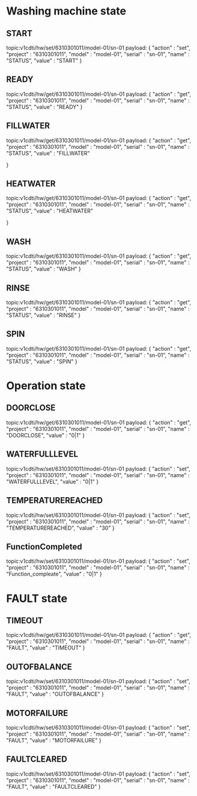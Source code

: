 # Washing machine state

## START
topic:v1cdti/hw/set/6310301011/model-01/sn-01
payload: {
    "action"    :   "set",
    "project"   :   "6310301011",
    "model"     :   "model-01",
    "serial"    :   "sn-01",
    "name"      :   "STATUS",
    "value"     :   "START"
}

## READY
topic:v1cdti/hw/get/6310301011/model-01/sn-01
payload: {
    "action"    :   "get",
    "project"   :   "6310301011",
    "model"     :   "model-01",
    "serial"    :   "sn-01",
    "name"      :   "STATUS",
    "value"     :   "READY"
}

## FILLWATER
topic:v1cdti/hw/get/6310301011/model-01/sn-01
payload: {
     "action"    :   "get",
    "project"   :   "6310301011",
    "model"     :   "model-01",
    "serial"    :   "sn-01",
    "name"      :   "STATUS",
    "value"     :   "FILLWATER"

}

## HEATWATER
topic:v1cdti/hw/get/6310301011/model-01/sn-01
payload: {
     "action"    :   "get",
    "project"   :   "6310301011",
    "model"     :   "model-01",
    "serial"    :   "sn-01",
    "name"      :   "STATUS",
    "value"     :   "HEATWATER"
    
}

## WASH
topic:v1cdti/hw/get/6310301011/model-01/sn-01
payload: {
     "action"    :   "get",
    "project"   :   "6310301011",
    "model"     :   "model-01",
    "serial"    :   "sn-01",
    "name"      :   "STATUS",
    "value"     :   "WASH"
}

## RINSE
topic:v1cdti/hw/get/6310301011/model-01/sn-01
payload: {
     "action"    :   "get",
    "project"   :   "6310301011",
    "model"     :   "model-01",
    "serial"    :   "sn-01",
    "name"      :   "STATUS",
    "value"     :   "RINSE"
}

## SPIN
topic:v1cdti/hw/get/6310301011/model-01/sn-01
payload: {
     "action"    :   "get",
    "project"   :   "6310301011",
    "model"     :   "model-01",
    "serial"    :   "sn-01",
    "name"      :   "STATUS",
    "value"     :   "SPIN"
}

# Operation state

## DOORCLOSE
topic:v1cdti/hw/get/6310301011/model-01/sn-01
payload: {
     "action"    :   "get",
    "project"   :   "6310301011",
    "model"     :   "model-01",
    "serial"    :   "sn-01",
    "name"      :   "DOORCLOSE",
    "value"     :   "0|1"
}

## WATERFULLLEVEL
topic:v1cdti/hw/set/6310301011/model-01/sn-01
payload: {
     "action"    :   "set",
    "project"   :   "6310301011",
    "model"     :   "model-01",
    "serial"    :   "sn-01",
    "name"      :   "WATERFULLLEVEL",
    "value"     :   "0|1"
}

## TEMPERATUREREACHED
topic:v1cdti/hw/set/6310301011/model-01/sn-01
payload: {
     "action"    :   "set",
    "project"   :   "6310301011",
    "model"     :   "model-01",
    "serial"    :   "sn-01",
    "name"      :   "TEMPERATUREREACHED",
    "value"     :   "30"
}
## FunctionCompleted
topic:v1cdti/hw/set/6310301011/model-01/sn-01
payload: {
     "action"    :   "set",
    "project"   :   "6310301011",
    "model"     :   "model-01",
    "serial"    :   "sn-01",
    "name"      :   "Function_compleate",
    "value"     :   "0|1"
}

# FAULT state

## TIMEOUT
topic:v1cdti/hw/get/6310301011/model-01/sn-01
payload: {
     "action"    :   "get",
    "project"   :   "6310301011",
    "model"     :   "model-01",
    "serial"    :   "sn-01",
    "name"      :   "FAULT",
    "value"     :   "TIMEOUT"
}

## OUTOFBALANCE
topic:v1cdti/hw/set/6310301011/model-01/sn-01
payload: {
     "action"    :   "set",
    "project"   :   "6310301011",
    "model"     :   "model-01",
    "serial"    :   "sn-01",
    "name"      :   "FAULT",
    "value"     :   "OUTOFBALANCE"
}

## MOTORFAILURE
topic:v1cdti/hw/set/6310301011/model-01/sn-01
payload: {
     "action"    :   "set",
    "project"   :   "6310301011",
    "model"     :   "model-01",
    "serial"    :   "sn-01",
    "name"      :   "FAULT",
    "value"     :   "MOTORFAILURE"
}

## FAULTCLEARED
topic:v1cdti/hw/set/6310301011/model-01/sn-01
payload: {
     "action"    :   "set",
    "project"   :   "6310301011",
    "model"     :   "model-01",
    "serial"    :   "sn-01",
    "name"      :   "FAULT",
    "value"     :   "FAULTCLEARED"
}